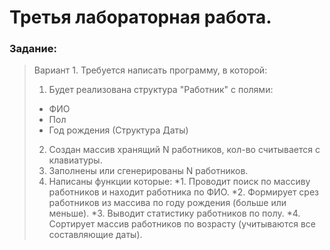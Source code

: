 Третья лабораторная работа.
===============================

### Задание:
> Вариант 1.
> Требуется написать программу, в которой:
> 1. Будет реализована структура "Работник" с полями:
>   * ФИО
>   * Пол
>   * Год рождения (Структура Даты)
> 2. Создан массив хранящий N работников, кол-во считывается с клавиатуры.
> 3. Заполнены или сгенерированы N работников.
> 4. Написаны функции которые:
>   *1. Проводит поиск по массиву работников и находит работника по ФИО.
>   *2. Формирует срез работников из массива по году рождения (больше или меньше).
>   *3. Выводит статистику работников по полу.
>   *4. Сортирует массив работников по возрасту (учитываются все составляющие даты).
